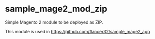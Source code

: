 # sample_mage2_mod_zip

Simple Magento 2 module to be deployed as ZIP.

This module is used in https://github.com/flancer32/sample_mage2_app